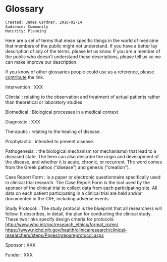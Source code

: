 # Glossary

~~~
Created: James Gardner, 2016-02-14
Audience: Community
Maturity: Planning
~~~

Here are a set of terms that mean specific things in the world of medicine that
members of the public might not understand. If you have a better lay
description of any of the terms, please let us know. If you are a member of the
public who doesn't understand these descriptions, please tell us so we can make
improve our description.

If you know of other glossaries people could use as a reference, please
[contribute](contributing.md) the link.

Intervention
: XXX

Clincial
: relating to the observation and treatment of actual patients rather than theoretical or laboratory studies

Biomedical
: Biological processes in a medical context

Diagnostic
: XXX

Theraputic
: relating to the healing of disease.

Prophylactic
: intended to prevent disease.

Pathogenesis:
: the biological mechanism (or mechanisms) that lead to a diseased state. The
  term can also describe the origin and development of the disease, and whether
  it is acute, chronic, or recurrent. The word comes from the Greek pathos
  ("disease") and genesis ("creation").

Case Report Form
: is a paper or electronic questionnaire specifically used in clinical trial
  research. The Case Report Form is the tool used by the sponsor of the clinical
  trial to collect data from each participating site. All data on each patient
  participating in a clinical trial are held and/or documented in the CRF,
  including adverse events.

Study Protocol:
: The study protocol is the blueprint that all researchers will follow. It
  describes, in detail, the plan for conducting the clinical study. These two links specify design criteria for protocols: http://www.who.int/rpc/research_ethics/format_rp/en/ https://www.nichd.nih.gov/health/clinicalresearch/clinical-researchers/steps/Pages/prepareprotocol.aspx

Sponsor
: XXX

Funder
: XXX

